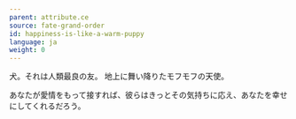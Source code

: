 ```yaml
---
parent: attribute.ce
source: fate-grand-order
id: happiness-is-like-a-warm-puppy
language: ja
weight: 0
---
```


犬。それは人類最良の友。
地上に舞い降りたモフモフの天使。

あなたが愛情をもって接すれば、彼らはきっとその気持ちに応え、あなたを幸せにしてくれるだろう。
